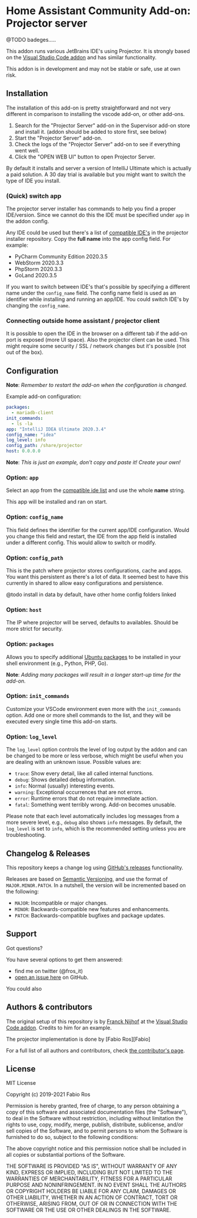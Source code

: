 # Home Assistant Community Add-on: Projector server

@TODO badeges.....

This addon runs various JetBrains IDE's using Projector.
It is strongly based on the [Visual Studio Code addon](https://github.com/hassio-addons/addon-vscode) and has similar functionality.

This addon is in development and may not be stable or safe, use at own risk.

## Installation

The installation of this add-on is pretty straightforward and not very different in comparison to installing the vscode add-on, or other add-ons.

1. Search for the "Projector Server" add-on in the Supervisor add-on store
   and install it. (addon should be added to store first, see below)
3. Start the "Projector Server" add-on.
1. Check the logs of the "Projector Server" add-on to see if everything went
   well.
1. Click the "OPEN WEB UI" button to open Projector Server.

By default it installs and server a version of IntelliJ Ultimate which is actually a paid solution. A 30 day trial is available but you might want to switch the type of IDE you install.

### (Quick) switch app

The projector server installer has commands to help you find a proper IDE/version. Since we cannot do this the IDE must be specified under `app` in the addon config.

Any IDE could be used but there's a list of [compatible IDE's](https://github.com/JetBrains/projector-installer/blob/master/projector_installer/compatible_ide.json) in the projector installer repository. Copy the __full name__ into the app config field. For example:

* PyCharm Community Edition 2020.3.5
* WebStorm 2020.3.3
* PhpStorm 2020.3.3
* GoLand 2020.3.5

If you want to switch between IDE's that's possible by specifying a different name under the `config_name` field. The config name field is used as an identifier while installing and running an app/IDE. You could switch IDE's by changing the `config_name`.

### Connecting outside home assistant / projector client

It is possible to open the IDE in the browser on a different tab if the add-on port is exposed (more UI space). Also the projector client can be used. This might require some security / SSL / network changes but it's possible (not out of the box). 

## Configuration

**Note**: _Remember to restart the add-on when the configuration is changed._

Example add-on configuration:

```yaml
packages:
  - mariadb-client
init_commands:
  - ls -la
app: "IntelliJ IDEA Ultimate 2020.3.4"
config_name: "idea"
log_level: info
config_path: /share/projector
host: 0.0.0.0
```

**Note**: _This is just an example, don't copy and paste it! Create your own!_

### Option: `app`

Select an app from the [compatible ide list](https://github.com/JetBrains/projector-installer/blob/master/projector_installer/compatible_ide.json) and use the whole __name__ string.

This app will be installed and ran on start.

### Option: `config_name`

This field defines the identifier for the current app/IDE configuration. Would you change this field and restart, the IDE from the app field is installed under a different config. This would allow to switch or modify.

### Option: `config_path`

This is the patch where projector stores configurations, cache and apps. You want this persistent as there's a lot of data. It seemed best to have this currently in shared to allow easy configurations and persistence.

@todo install in data by default, have other home config folders linked

### Option: `host`

The IP where projector will be served, defaults to availables. Should be more strict for security.

### Option: `packages`

Allows you to specify additional [Ubuntu packages][ubuntu-packages] to be
installed in your shell environment (e.g., Python, PHP, Go).

**Note**: _Adding many packages will result in a longer start-up
time for the add-on._

### Option: `init_commands`

Customize your VSCode environment even more with the `init_commands` option.
Add one or more shell commands to the list, and they will be executed every
single time this add-on starts.

### Option: `log_level`

The `log_level` option controls the level of log output by the addon and can
be changed to be more or less verbose, which might be useful when you are
dealing with an unknown issue. Possible values are:

- `trace`: Show every detail, like all called internal functions.
- `debug`: Shows detailed debug information.
- `info`: Normal (usually) interesting events.
- `warning`: Exceptional occurrences that are not errors.
- `error`: Runtime errors that do not require immediate action.
- `fatal`: Something went terribly wrong. Add-on becomes unusable.

Please note that each level automatically includes log messages from a
more severe level, e.g., `debug` also shows `info` messages. By default,
the `log_level` is set to `info`, which is the recommended setting unless
you are troubleshooting.


## Changelog & Releases

This repository keeps a change log using [GitHub's releases][releases]
functionality.

Releases are based on [Semantic Versioning][semver], and use the format
of `MAJOR.MINOR.PATCH`. In a nutshell, the version will be incremented
based on the following:

- `MAJOR`: Incompatible or major changes.
- `MINOR`: Backwards-compatible new features and enhancements.
- `PATCH`: Backwards-compatible bugfixes and package updates.

## Support

Got questions?

You have several options to get them answered:

- find me on twitter (@fros_it)
- [open an issue here][issue] on GitHub.

You could also

## Authors & contributors

The original setup of this repository is by [Franck Nijhof][frenck] at the [Visual Studio Code addon](https://github.com/hassio-addons/addon-vscode). Credits to him for an example.

The projector implementation is done by [Fabio Ros][Fabio]

For a full list of all authors and contributors,
check [the contributor's page][contributors].

## License

MIT License

Copyright (c) 2019-2021 Fabio Ros

Permission is hereby granted, free of charge, to any person obtaining a copy
of this software and associated documentation files (the "Software"), to deal
in the Software without restriction, including without limitation the rights
to use, copy, modify, merge, publish, distribute, sublicense, and/or sell
copies of the Software, and to permit persons to whom the Software is
furnished to do so, subject to the following conditions:

The above copyright notice and this permission notice shall be included in all
copies or substantial portions of the Software.

THE SOFTWARE IS PROVIDED "AS IS", WITHOUT WARRANTY OF ANY KIND, EXPRESS OR
IMPLIED, INCLUDING BUT NOT LIMITED TO THE WARRANTIES OF MERCHANTABILITY,
FITNESS FOR A PARTICULAR PURPOSE AND NONINFRINGEMENT. IN NO EVENT SHALL THE
AUTHORS OR COPYRIGHT HOLDERS BE LIABLE FOR ANY CLAIM, DAMAGES OR OTHER
LIABILITY, WHETHER IN AN ACTION OF CONTRACT, TORT OR OTHERWISE, ARISING FROM,
OUT OF OR IN CONNECTION WITH THE SOFTWARE OR THE USE OR OTHER DEALINGS IN THE
SOFTWARE.

[contributors]: https://github.com/hassio-addons/addon-vscode/graphs/contributors
[discord-ha]: https://discord.gg/c5DvZ4e
[discord]: https://discord.me/hassioaddons
[forum]: https://community.home-assistant.io/t/home-assistant-community-add-on-visual-studio-code/107863?u=frenck
[frenck]: https://github.com/frenck
[issue]: https://github.com/hassio-addons/addon-vscode/issues
[reddit]: https://reddit.com/r/homeassistant
[releases]: https://github.com/hassio-addons/addon-vscode/releases
[semver]: http://semver.org/spec/v2.0.0
[ubuntu-packages]: https://packages.ubuntu.com